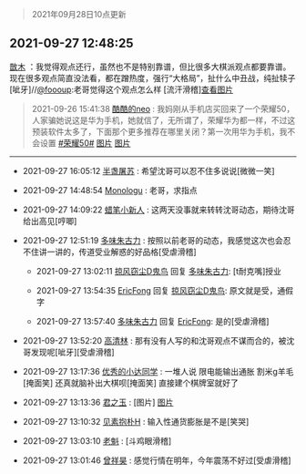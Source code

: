 > 2021年09月28日10点更新
<link rel="stylesheet" href="https://cdn.jsdelivr.net/gh/taotie6/sampleJSON@main/css/photo_show.css">
<meta name="referrer" content="no-referrer" />


 ## 2021-09-27 12:48:25 

 [㪚木](https://www.coolapk.com/feed/30293999?shareKey=Mzg1NzAwZjZkNjFiNjE1MTRlZjQ~) ：我觉得观点还行，虽然也不是特别靠谱，但比很多大棋派观点都要靠谱。现在很多观点简直没法看，都在蹭热度，强行“大格局”，扯什么中丑战，纯扯犊子[呲牙]//<a class="feed-link-uname" href="/u/foooup">@foooup</a>:老哥觉得这个观点怎么样 [流汗滑稽]<a class="feed-forward-pic" href="http://image.coolapk.com/feed/2021/0927/12/12770621_e14001e2_6700_2799@540x8786.jpeg">查看图片</a> 

<div class="album">
</div>

> 2021-09-26 15:41:38 
> [酷酷的neo](https://www.coolapk.com/feed/30274268?shareKey=N2E4OWFhMThkYThiNjE1MTRlZjQ~) : 我妈刚从手机店买回来了一个荣耀50，人家骗她说这是华为手机，她就信了，无所谓了，荣耀华为都一样，不过这预装软件太多了，下面那个更多推荐在哪里关闭？第一次用华为手机，我不会设置 <a class="feed-link-tag" href="/t/荣耀50?type=0">#荣耀50#</a> 
[图片](http://image.coolapk.com/feed/2021/0926/15/4186070_fde08da7_2095_9505@2494x3325.jpeg)
[图片](http://image.coolapk.com/feed/2021/0926/15/4186070_12fbbefa_2095_9507@2494x3325.jpeg)

 ------- 

- 2021-09-27 16:05:12 [半盏屠苏](uid=1285164) : 希望沈哥可以忍不住多说说[微微一笑] 

- 2021-09-27 14:48:54 [Monologu](uid=1324930) : 老哥，求指点 

- 2021-09-27 14:09:22 [蜡笔小新人](uid=4236945) : 这两天没事就来转转沈哥动态，期待沈哥给出高见[哼唧] 

- 2021-09-27 12:51:19 [多味朱古力](uid=1614110) : 按照以前老哥的动态，我感觉这次也会忍不住讲一讲的，传道受业解惑的好品格[受虐滑稽] 

    - 2021-09-27 13:02:11 [掠风窃尘D鬼鸟](uid=1031080) 回复 [多味朱古力](uid=1614110): [t耐克嘴]授业 

    - 2021-09-27 13:54:35 [EricFong](uid=2505206) 回复 [掠风窃尘D鬼鸟](uid=1031080): 原文就是受，通假字 

    - 2021-09-27 13:57:40 [多味朱古力](uid=1614110) 回复 [EricFong](uid=2505206): 是的[受虐滑稽] 

- 2021-09-27 13:52:20 [高清林](uid=8114305) : 那有没有人写的和沈哥观点不谋而合的，被沈哥发现呢[呲牙][受虐滑稽] 

- 2021-09-27 13:17:36 [优秀的小达同学](uid=3114536) : 一堆人说 限电能输出通胀 割米g羊毛[掩面笑]
还真就脑补出大棋呗[掩面笑] 直接建个棋牌室就好了 

- 2021-09-27 13:13:36 [君之玉](uid=928858) : [图片] [图片](http://image.coolapk.com/feed/2021/0927/13/928858_f319a953_9613_7788@1080x2230.jpeg)

- 2021-09-27 13:10:32 [见素抱朴H](uid=1014158) : 输入性通货膨胀是不是[笑哭] 

- 2021-09-27 13:03:10 [老魁](uid=1703096) : [斗鸡眼滑稽] 

- 2021-09-27 13:01:46 [曾祥昊](uid=6695078) : 感觉行情在明年，今年震荡不好过[受虐滑稽] 

